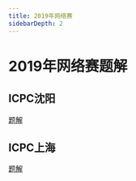 ```yaml
---
title: 2019年网络赛
sidebarDepth: 2
---
```

# 2019年网络赛题解
## ICPC沈阳
[题解](/solution/icpc2019shenyang/)

## ICPC上海
[题解](/solution/icpc2019shanghai/)
